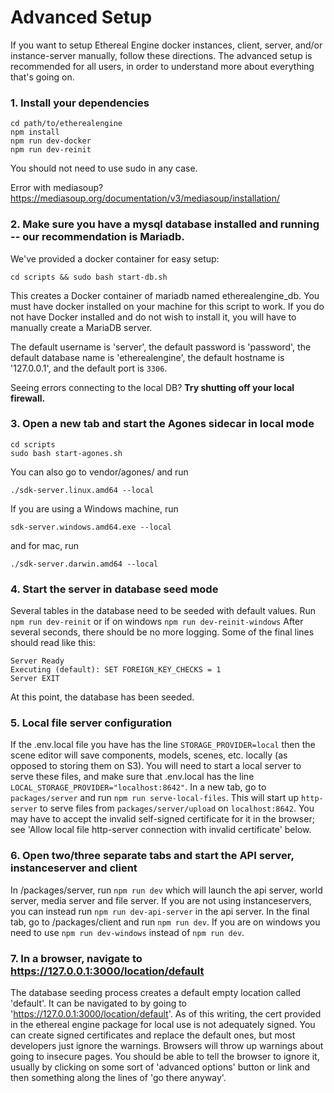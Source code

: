 # Advanced Setup

If you want to setup Ethereal Engine docker instances, client, server, and/or
instance-server manually, follow these directions. The advanced setup is recommended
for all users, in order to understand more about everything that's going on.

### 1.  Install your dependencies
```
cd path/to/etherealengine
npm install
npm run dev-docker
npm run dev-reinit
```

You should not need to use sudo in any case.

Error with mediasoup? https://mediasoup.org/documentation/v3/mediasoup/installation/

### 2. Make sure you have a mysql database installed and running -- our recommendation is Mariadb.

We've provided a docker container for easy setup:

```
cd scripts && sudo bash start-db.sh
```

This creates a Docker container of mariadb named etherealengine_db. You must have
docker installed on your machine for this script to work.
If you do not have Docker installed and do not wish to install it, you will have
to manually create a MariaDB server.

The default username is 'server', the default password is 'password', the
default database name is 'etherealengine', the default hostname is '127.0.0.1', and
the default port is `3306`.

Seeing errors connecting to the local DB? **Try shutting off your local firewall.**

### 3. Open a new tab and start the Agones sidecar in local mode

```
cd scripts
sudo bash start-agones.sh
```

You can also go to vendor/agones/ and run

```./sdk-server.linux.amd64 --local```

If you are using a Windows machine, run

```sdk-server.windows.amd64.exe --local```

and for mac, run

```./sdk-server.darwin.amd64 --local```

### 4. Start the server in database seed mode

Several tables in the database need to be seeded with default values.
Run ```npm run dev-reinit``` or if on windows ```npm run dev-reinit-windows```
After several seconds, there should be no more logging.
Some of the final lines should read like this:
```
Server Ready
Executing (default): SET FOREIGN_KEY_CHECKS = 1
Server EXIT
```

At this point, the database has been seeded.

### 5. Local file server configuration
If the .env.local file you have has the line
```STORAGE_PROVIDER=local```
then the scene editor will save components, models, scenes, etc. locally
(as opposed to storing them on S3). You will need to start a local server
to serve these files, and make sure that .env.local has the line
```LOCAL_STORAGE_PROVIDER="localhost:8642"```.
In a new tab, go to ```packages/server``` and run ```npm run serve-local-files```.
This will start up ```http-server``` to serve files from ```packages/server/upload```
on ```localhost:8642```.
You may have to accept the invalid self-signed certificate for it in the browser;
see 'Allow local file http-server connection with invalid certificate' below.

### 6. Open two/three separate tabs and start the API server, instanceserver and client
In /packages/server, run ```npm run dev``` which will launch the api server, world server, media server and file server.
If you are not using instanceservers, you can instead run ```npm run dev-api-server``` in the api server.
In the final tab, go to /packages/client and run ```npm run dev```.
If you are on windows you need to use ```npm run dev-windows``` instead of ```npm run dev```.

### 7. In a browser, navigate to https://127.0.0.1:3000/location/default
The database seeding process creates a default empty location called 'default'.
It can be navigated to by going to 'https://127.0.0.1:3000/location/default'.
As of this writing, the cert provided in the ethereal engine package for local use is
not adequately signed. You can create signed certificates and replace the
default ones, but most developers just ignore the warnings. Browsers will throw
up warnings about going to insecure pages. You should be able to tell the browser
to ignore it, usually by clicking on some sort of 'advanced options' button or
link and then something along the lines of 'go there anyway'.
